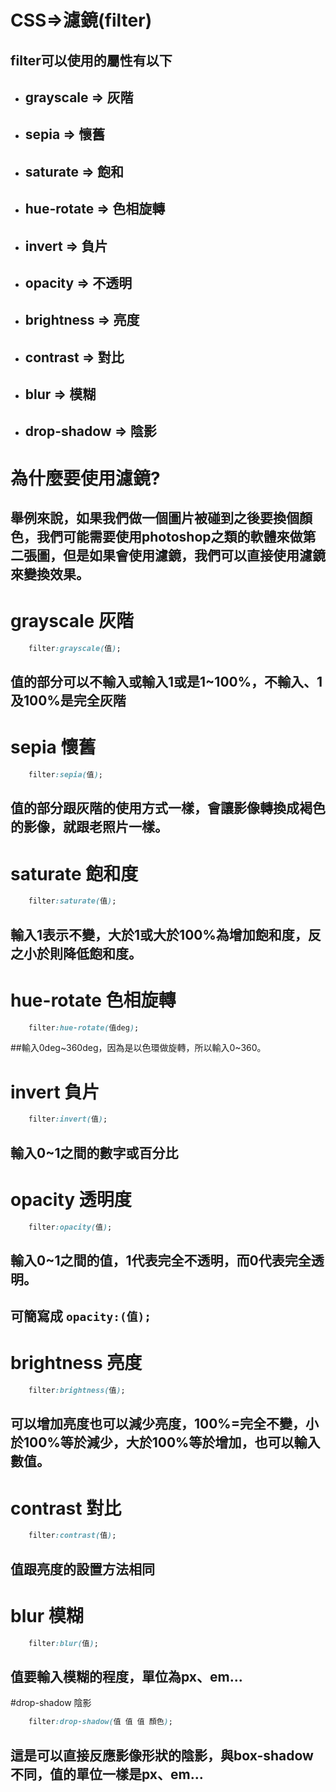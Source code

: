 # CSS=>濾鏡(filter)
## filter可以使用的屬性有以下
* ## grayscale => 灰階
* ## sepia => 懷舊
* ## saturate => 飽和
* ## hue-rotate => 色相旋轉
* ## invert => 負片
* ## opacity => 不透明
* ## brightness => 亮度
* ## contrast => 對比
* ## blur => 模糊
* ## drop-shadow => 陰影

# 為什麼要使用濾鏡?

## 舉例來說，如果我們做一個圖片被碰到之後要換個顏色，我們可能需要使用photoshop之類的軟體來做第二張圖，但是如果會使用濾鏡，我們可以直接使用濾鏡來變換效果。

# grayscale 灰階
```css
    filter:grayscale(值);
```
## 值的部分可以不輸入或輸入1或是1~100%，不輸入、1及100%是完全灰階

# sepia 懷舊
```css
    filter:sepia(值);
```
## 值的部分跟灰階的使用方式一樣，會讓影像轉換成褐色的影像，就跟老照片一樣。

# saturate 飽和度
```css
    filter:saturate(值);
```
## 輸入1表示不變，大於1或大於100%為增加飽和度，反之小於則降低飽和度。

# hue-rotate 色相旋轉
```css
    filter:hue-rotate(值deg);
```
##輸入0deg~360deg，因為是以色環做旋轉，所以輸入0~360。
# invert 負片
```css
    filter:invert(值);
```
## 輸入0~1之間的數字或百分比

# opacity 透明度
```css
    filter:opacity(值);
```
## 輸入0~1之間的值，1代表完全不透明，而0代表完全透明。
## 可簡寫成 `opacity:(值);`

# brightness 亮度
```css
    filter:brightness(值);
```
## 可以增加亮度也可以減少亮度，100%=完全不變，小於100%等於減少，大於100%等於增加，也可以輸入數值。

# contrast 對比
```css
    filter:contrast(值);
```
## 值跟亮度的設置方法相同

# blur 模糊
```css
    filter:blur(值);
```
## 值要輸入模糊的程度，單位為px、em...

#drop-shadow 陰影
```css
    filter:drop-shadow(值 值 值 顏色);
```
## 這是可以直接反應影像形狀的陰影，與box-shadow不同，值的單位一樣是px、em...